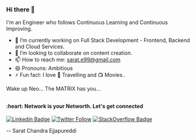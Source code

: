 ### Hi there 👋
I'm an Engineer who follows Continuous Learning and Continuous Improving. 
 


- 🔭 I’m currently working on Full Stack Development - Frontend, Backend and Cloud Services.
- 👯 I’m looking to collaborate on content creation.
- 📫 How to reach me: sarat.e99@gmail.com
- 😄 Pronouns: Ambitious
- ⚡ Fun fact: I love :sunrise_over_mountains: Travelling  and :tv: Movies..



Wake up Neo...
The MATRIX has you...


##


<h4 align="left">:heart: Network is your Networth. Let's get connected</h2>

[![Linkedin Badge](https://img.shields.io/badge/-saratchandrae-blue?style=flat-square&logo=Linkedin&logoColor=white&link=https://www.linkedin.com/in/saratchandrae/)](https://www.linkedin.com/in/saratchandrae) 
[![Twitter Follow](https://img.shields.io/twitter/follow/SaratChandraE?style=social)](https://twitter.com/saratchandrae) 
[![StackOverflow Badge](https://img.shields.io/badge/-StackOverflow-orange?style=flat-square&labelColor=orange&logo=StackOverflow&logoColor=white&link=https://stackoverflow.com/users/story/7121889)](https://stackoverflow.com/users/7121889/sarat-chandra?tab=topactivity)


-- Sarat Chandra Ejjapureddi

##
##
##




